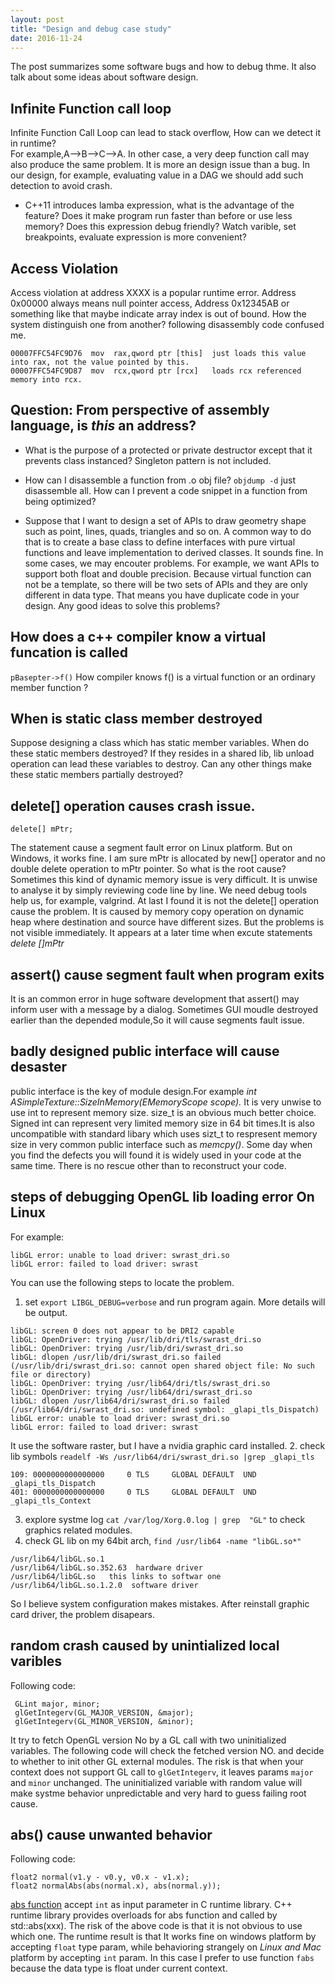 ```yaml
---
layout: post
title: "Design and debug case study" 
date: 2016-11-24
---
```


The post summarizes some software bugs and how to debug thme. It also talk about some ideas about software design.

## Infinite Function call loop

  Infinite Function Call Loop can lead to stack overflow, How can we detect it in runtime?   
  For example,A-->B-->C-->A. In other case, a very deep function call may also produce
  the same problem. It is more an design issue than a bug. In our design, for example,
  evaluating value in a DAG we should add such detection to avoid crash.

- C++11 introduces lamba expression, what is the advantage of the feature? Does it make program 
  run faster than before or use less memory? Does this expression debug friendly? Watch varible,
  set breakpoints, evaluate expression is more convenient?   

## Access Violation

  Access violation at address XXXX is a popular runtime error. Address 0x00000 always means 
  null pointer access, Address 0x12345AB or something like that maybe indicate array index is 
  out of bound. How the system distinguish one from another? following disassembly code confused me. 

	00007FFC54FC9D76  mov  rax,qword ptr [this]  just loads this value into rax, not the value pointed by this.
	00007FFC54FC9D87  mov  rcx,qword ptr [rcx]   loads rcx referenced memory into rcx. 

## Question: From perspective of assembly language, is *this* an address?	

- What is the purpose of a protected or private destructor except that it prevents
  class instanced? Singleton pattern is not included.

- How can I disassemble a function from .o obj file? `objdump -d` just disassemble all. 
  How can I prevent a code snippet in a function from being optimized?

- Suppose that I want to design a set of APIs to draw geometry shape such as point,
  lines, quads, triangles and so on. A common way to do that is to create a base 
  class to define interfaces with pure virtual functions and leave implementation 
  to derived classes. It sounds fine. In some cases, we may encouter problems. For 
  example, we want APIs to support both float and double precision. Because virtual 
  function can not be a template, so there will be two sets of APIs and they are only 
  different in data type. That means you have duplicate code in your design. Any good 
  ideas to solve this problems? 

## How does a c++ compiler know a virtual funcation is called

  `pBasepter->f()` How compiler knows f() is a virtual function or
  an ordinary member function ?
 
## When is static class member destroyed

  Suppose designing a class which has static member variables. When do these static members
  destroyed? If they resides in a shared lib, lib unload operation can lead these variables 
  to destroy. Can any other things make these static members partially destroyed?

## delete[] operation causes crash issue.

```
delete[] mPtr;
```
The statement cause a segment fault error on Linux platform. But on Windows, it works fine.
I am sure mPtr is allocated by new[] operator and no double delete operation to mPtr pointer.
So what is the root cause?  Sometimes this kind of dynamic memory issue is very difficult.
It is unwise to analyse it by simply reviewing code line by line. We need debug tools help us,
for example, valgrind.
At last I found it is not the delete[] operation cause the problem. It is caused by memory
copy operation on dynamic heap where destination and source have different sizes. But the 
problems is not visible immediately. It appears at a later time when excute statements 
*delete []mPtr*

## assert() cause segment fault when program exits

It is an common error in huge software development that assert() may inform user with a message by a dialog.
Sometimes GUI moudle destroyed earlier than the depended module,So it will cause segments fault issue.

## badly designed public interface will cause desaster

public interface is the key of module design.For example *int ASimpleTexture::SizeInMemory(EMemoryScope scope).*
It is very unwise to use int to represent memory size. size_t is an obvious much better choice. Signed int can 
represent very limited memory size in 64 bit times.It is also uncompatible with standard libary which uses sizt_t
to respresent memory size in very common public interface such as *memcpy()*. Some day when you find the defects
you will found it is widely used in your code at the same time. There is no rescue other than to reconstruct your
code.

## steps of debugging OpenGL lib loading error On Linux

For example:

	libGL error: unable to load driver: swrast_dri.so
	libGL error: failed to load driver: swrast

You can use the following steps to locate the problem.

1. set `export LIBGL_DEBUG=verbose` and run program again. More details will be output.  
```
libGL: screen 0 does not appear to be DRI2 capable
libGL: OpenDriver: trying /usr/lib/dri/tls/swrast_dri.so
libGL: OpenDriver: trying /usr/lib/dri/swrast_dri.so
libGL: dlopen /usr/lib/dri/swrast_dri.so failed (/usr/lib/dri/swrast_dri.so: cannot open shared object file: No such file or directory)
libGL: OpenDriver: trying /usr/lib64/dri/tls/swrast_dri.so
libGL: OpenDriver: trying /usr/lib64/dri/swrast_dri.so
libGL: dlopen /usr/lib64/dri/swrast_dri.so failed (/usr/lib64/dri/swrast_dri.so: undefined symbol: _glapi_tls_Dispatch)
libGL error: unable to load driver: swrast_dri.so
libGL error: failed to load driver: swrast
``` 
It use the software raster, but I have a nvidia graphic card installed. 
2. check lib symbols `readelf -Ws /usr/lib64/dri/swrast_dri.so |grep _glapi_tls`
```
109: 0000000000000000     0 TLS     GLOBAL DEFAULT  UND _glapi_tls_Dispatch 
401: 0000000000000000     0 TLS     GLOBAL DEFAULT  UND _glapi_tls_Context 
```	
3. explore systme log `cat /var/log/Xorg.0.log | grep  "GL"` to check graphics related modules.
4. check GL lib on my 64bit arch, `find /usr/lib64 -name "libGL.so*" `
```
/usr/lib64/libGL.so.1
/usr/lib64/libGL.so.352.63  hardware driver
/usr/lib64/libGL.so   this links to softwar one
/usr/lib64/libGL.so.1.2.0  software driver
```

So I believe system configuration makes mistakes. After reinstall graphic card driver, the problem disapears.

## random crash caused by unintialized local varibles

Following code:

```
 GLint major, minor;
 glGetIntegerv(GL_MAJOR_VERSION, &major);
 glGetIntegerv(GL_MINOR_VERSION, &minor);

```

It try to fetch OpenGL version No by a GL call with two uninitialized variables.
The following code will check the fetched version NO. and decide to whether to init 
other GL external modules. The risk is that when your context does not support GL call to 
`glGetIntegerv`, it leaves params `major` and `minor` unchanged. The uninitialized variable
with random value will make systme behavior unpredictable and very hard to guess failing root cause.

## abs() cause unwanted behavior

Following code:

```
float2 normal(v1.y - v0.y, v0.x - v1.x);
float2 normalAbs(abs(normal.x), abs(normal.y));

```

[abs function](http://www.cplusplus.com/reference/cmath/abs/) accept `int` as input parameter in C runtime library. 
C++ runtime library provides overloads for abs function and called by std::abs(xxx). The risk of the above code is 
that it is not obvious to use which one. The runtime result is that It works fine on windows platform by accepting 
`float` type param, while behavioring strangely on *Linux and Mac* platform by accepting `int` param. In this case 
I prefer to use function `fabs` because the data type is float under current context.

